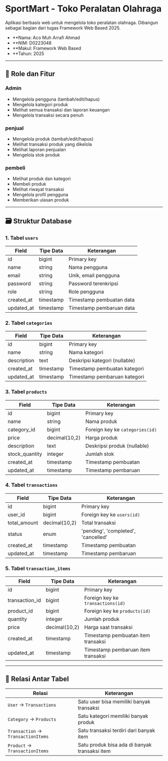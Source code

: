 # SportMart - Toko Peralatan Olahraga

Aplikasi berbasis web untuk mengelola toko peralatan olahraga. Dibangun sebagai bagian dari tugas Framework Web Based 2025.

- **Nama: Aco Muh Arrafi Ahmad  
- **NIM: D0223048
- **Makul: Framework Web Based  
- **Tahun: 2025

---

## 🔐 Role dan Fitur

### Admin
- Mengelola pengguna (tambah/edit/hapus)
- Mengelola kategori produk
- Melihat semua transaksi dan laporan keuangan
- Mengelola transaksi secara penuh

### penjual
- Mengelola produk (tambah/edit/hapus)
- Melihat transaksi produk yang dikelola
- Melihat laporan penjualan
- Mengelola stok produk

### pembeli
- Melihat produk dan kategori
- Membeli produk
- Melihat riwayat transaksi
- Mengelola profil pengguna
- Memberikan ulasan produk

---

## 🗃️ Struktur Database

### 1. Tabel `users`
| Field        | Tipe Data  | Keterangan                          |
|--------------|------------|--------------------------------------|
| id           | bigint     | Primary key                         |
| name         | string     | Nama pengguna                       |
| email        | string     | Unik, email pengguna                |
| password     | string     | Password terenkripsi                |
| role         | string     | Role pengguna                       |
| created_at   | timestamp  | Timestamp pembuatan data            |
| updated_at   | timestamp  | Timestamp pembaruan data            |

### 2. Tabel `categories`
| Field        | Tipe Data  | Keterangan                          |
|--------------|------------|--------------------------------------|
| id           | bigint     | Primary key                         |
| name         | string     | Nama kategori                       |
| description  | text       | Deskripsi kategori (nullable)       |
| created_at   | timestamp  | Timestamp pembuatan kategori        |
| updated_at   | timestamp  | Timestamp pembaruan kategori        |

### 3. Tabel `products`
| Field          | Tipe Data      | Keterangan                             |
|----------------|----------------|-----------------------------------------|
| id             | bigint         | Primary key                            |
| name           | string         | Nama produk                            |
| category_id    | bigint         | Foreign key ke `categories(id)`        |
| price          | decimal(10,2)  | Harga produk                           |
| description    | text           | Deskripsi produk (nullable)            |
| stock_quantity | integer        | Jumlah stok                            |
| created_at     | timestamp      | Timestamp pembuatan                    |
| updated_at     | timestamp      | Timestamp pembaruan                    |

### 4. Tabel `transactions`
| Field        | Tipe Data              | Keterangan                              |
|--------------|------------------------|------------------------------------------|
| id           | bigint                 | Primary key                             |
| user_id      | bigint                 | Foreign key ke `users(id)`              |
| total_amount | decimal(10,2)          | Total transaksi                         |
| status       | enum                   | 'pending', 'completed', 'cancelled'     |
| created_at   | timestamp              | Timestamp pembuatan                     |
| updated_at   | timestamp              | Timestamp pembaruan                     |

### 5. Tabel `transaction_items`
| Field           | Tipe Data      | Keterangan                                 |
|------------------|----------------|---------------------------------------------|
| id               | bigint         | Primary key                                |
| transaction_id   | bigint         | Foreign key ke `transactions(id)`          |
| product_id       | bigint         | Foreign key ke `products(id)`              |
| quantity         | integer        | Jumlah produk                              |
| price            | decimal(10,2)  | Harga saat transaksi                       |
| created_at       | timestamp      | Timestamp pembuatan item transaksi         |
| updated_at       | timestamp      | Timestamp pembaruan item transaksi         |

---

## 🔗 Relasi Antar Tabel

| Relasi                              | Keterangan                                                                 |
|-------------------------------------|-----------------------------------------------------------------------------|
| `User` → `Transactions`            | Satu user bisa memiliki banyak transaksi                                  |
| `Category` → `Products`            | Satu kategori memiliki banyak produk                                       |
| `Transaction` → `TransactionItems` | Satu transaksi terdiri dari banyak item                                    |
| `Product` → `TransactionItems`     | Satu produk bisa ada di banyak transaksi item                              |

